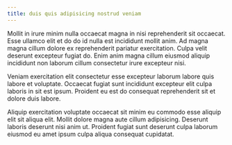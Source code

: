 ```yaml
---
title: duis quis adipisicing nostrud veniam
---
```


Mollit in irure minim nulla occaecat magna in nisi reprehenderit sit occaecat. Esse ullamco elit et do do id nulla est incididunt mollit anim. Ad magna magna cillum dolore ex reprehenderit pariatur exercitation. Culpa velit deserunt excepteur fugiat do. Enim anim magna cillum eiusmod aliquip incididunt non laborum cillum consectetur irure excepteur nisi.

Veniam exercitation elit consectetur esse excepteur laborum labore quis labore et voluptate. Occaecat fugiat sunt incididunt excepteur elit culpa laboris in sit est ipsum. Proident eu est do consequat reprehenderit sit et dolore duis labore.

Aliquip exercitation voluptate occaecat sit minim eu commodo esse aliquip elit sit aliqua elit. Mollit dolore magna aute cillum adipisicing. Deserunt laboris deserunt nisi anim ut. Proident fugiat sunt deserunt culpa laborum eiusmod eu amet ipsum culpa aliqua consequat cupidatat.